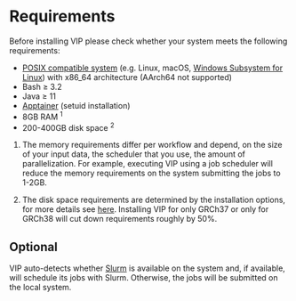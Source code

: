 # Requirements
Before installing VIP please check whether your system meets the following requirements:

- [POSIX compatible system](https://en.wikipedia.org/wiki/POSIX#POSIX-oriented_operating_systems) (e.g. Linux, macOS, [Windows Subsystem for Linux](https://learn.microsoft.com/en-us/windows/wsl/about)) with x86_64 architecture (AArch64 not supported)
- Bash ≥ 3.2
- Java ≥ 11
- [Apptainer](https://apptainer.org/docs/admin/main/installation.html#install-from-pre-built-packages) (setuid installation)
- 8GB RAM <sup>1</sup>
- 200-400GB disk space <sup>2</sup>

1) The memory requirements differ per workflow and depend, on the size of your input data, the scheduler that you use, the amount of parallelization. For example, executing VIP using a job scheduler will reduce the memory requirements on the system submitting the jobs to 1-2GB.

2) The disk space requirements are determined by the installation options, for more details see [here](installation.md). Installing VIP for only GRCh37 or only for GRCh38 will cut down requirements roughly by 50%.

## Optional
VIP auto-detects whether [Slurm](https://slurm.schedmd.com/overview.html) is available on the system and, if available, will schedule its jobs with Slurm. Otherwise, the jobs will be submitted on the local system. 
